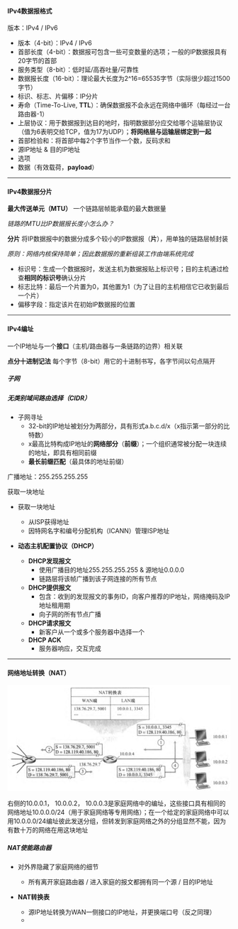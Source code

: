 #### IPv4数据报格式

版本：IPv4 / IPv6

- 版本（4-bit）：IPv4 / IPv6
- 首部长度（4-bit）：数据报可包含一些可变数量的选项；一般的IP数据报具有20字节的首部
- 服务类型（8-bit）：低时延/高吞吐量/可靠性
- 数据报长度（16-bit）：理论最大长度为2^16=65535字节（实际很少超过1500字节）
- 标识、标志、片偏移：IP分片
- 寿命（Time-To-Live, **TTL**）：确保数据报不会永远在网络中循环（每经过一台路由器-1）
- 上层协议：用于数据报到达目的地时，指明数据部分应交给哪个运输层协议（值为6表明交给TCP，值为17为UDP）；__将网络层与运输层绑定到一起__
- 首部检验和：将首部中每2个字节当作一个数，反码求和
- 源IP地址 & 目的IP地址
- 选项
- 数据（有效载荷，**payload**）

---

#### IPv4数据报分片

**最大传送单元（MTU）** 一个链路层帧能承载的最大数据量

*链路的MTU比IP数据报长度小怎么办？*

**分片** 将IP数据报中的数据分成多个较小的IP数据报（**片**），用单独的链路层帧封装

*原则：网络内核保持简单；因此数据报的重新组装工作由端系统完成*

- 标识号：生成一个数据报时，发送主机为数据报贴上标识号；目的主机通过检查**相同的标识号**确认分片
- 标志比特：最后一个片置为0，其他置为1（为了让目的主机相信它已收到最后一个片）
- 偏移字段：指定该片在初始IP数据报的位置

---

#### IPv4编址

一个IP地址与一个**接口**（主机/路由器与一条链路的边界）相关联

**点分十进制记法** 每个字节（8-bit）用它的十进制书写，各字节间以句点隔开

##### 子网

##### 无类别域间路由选择（CIDR）

- 子网寻址
  - 32-bit的IP地址被划分为两部分，具有形式a.b.c.d/x（x指示第一部分的比特数）
  - x最高比特构成IP地址的**网络部分**（**前缀**）；一个组织通常被分配一块连续的地址，即具有相同前缀
  - **最长前缀匹配**（最具体的地址前缀）




广播地址：255.255.255.255

获取一块地址

- 获取一块地址
  - 从ISP获得地址
  - 因特网名字和编号分配机构（ICANN）管理ISP地址

- **动态主机配置协议（DHCP）**
  - **DHCP发现报文**
    - 使用广播目的地址255.255.255.255 & 源地址0.0.0.0
    - 链路层将该帧广播到该子网连接的所有节点
  - **DHCP提供报文**
    - 包含：收到的发现报文的事务ID，向客户推荐的IP地址，网络掩码及IP地址租用期
    - 向子网的所有节点广播
  - **DHCP请求报文**
    - 新客户从一个或多个服务器中选择一个
  - **DHCP ACK**
    - 服务器响应，交互完成


---

#### 网络地址转换（NAT）

![](image_1.35c8769b.png)

右侧的10.0.0.1， 10.0.0.2， 10.0.0.3是家庭网络中的编址，这些接口具有相同的网络地址10.0.0.0/24（用于家庭网络等专用网络）；在一个给定的家庭网络中可以用10.0.0.0/24编址彼此发送分组，但转发到家庭网络之外的分组显然不能，因为有数十万的网络在用这块地址

##### NAT使能路由器

- 对外界隐藏了家庭网络的细节
  - 所有离开家庭路由器 / 进入家庭的报文都拥有同一个源 / 目的IP地址

- **NAT转换表**
  - 源IP地址转换为WAN一侧接口的IP地址，并更换端口号（反之同理）
  - 










